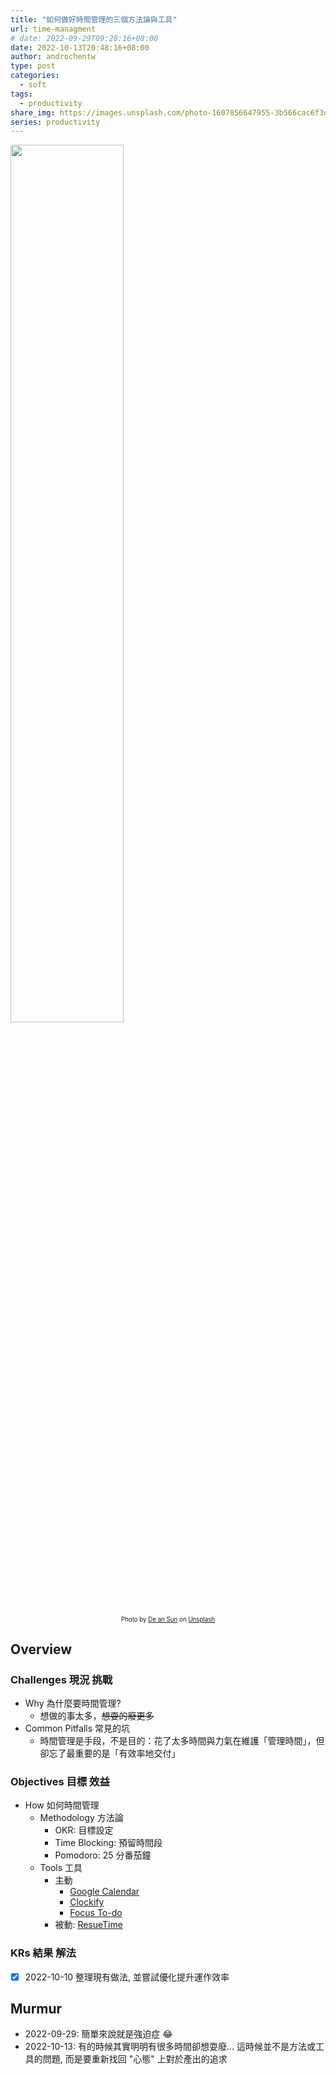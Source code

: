 ```yaml
---
title: "如何做好時間管理的三個方法論與工具"
url: time-managment
# date: 2022-09-29T09:28:16+08:00
date: 2022-10-13T20:48:16+08:00
author: androchentw
type: post
categories:
  - soft
tags: 
  - productivity
share_img: https://images.unsplash.com/photo-1607856647955-3b566cac6f3d?ixlib=rb-1.2.1&ixid=MnwxMjA3fDB8MHxwaG90by1wYWdlfHx8fGVufDB8fHx8&auto=format&fit=crop&w=2340&q=80
series: productivity
---
```


<img style="width:60%;" src="https://images.unsplash.com/photo-1607856647955-3b566cac6f3d?ixlib=rb-1.2.1&ixid=MnwxMjA3fDB8MHxwaG90by1wYWdlfHx8fGVufDB8fHx8&auto=format&fit=crop&w=2340&q=80">
<p align="center"><sub><sup>
  Photo by <a href="https://unsplash.com/es/@andyadcon?utm_source=unsplash&utm_medium=referral&utm_content=creditCopyText">De an Sun</a> on <a href="https://unsplash.com/collections/QgcZDR5UeaE/time?utm_source=unsplash&utm_medium=referral&utm_content=creditCopyText">Unsplash</a>
</sup></sub></p>

## Overview

### Challenges 現況 挑戰

* Why 為什麼要時間管理?
  * 想做的事太多，~~想耍的廢更多~~
* Common Pitfalls 常見的坑
  * 時間管理是手段，不是目的：花了太多時間與力氣在維護「管理時間」，但卻忘了最重要的是「有效率地交付」

<!--more-->

### Objectives 目標 效益

* How 如何時間管理
  * Methodology 方法論
    * OKR: 目標設定
    * Time Blocking: 預留時間段
    * Pomodoro: 25 分番茄鐘
  * Tools 工具
    * 主動
      * [Google Calendar](https://calendar.google.com/calendar)
      * [Clockify](https://clockify.me/)
      * [Focus To-do](https://www.focustodo.cn/)
    * 被動: [ResueTime](https://www.rescuetime.com/)

### KRs 結果 解法

* [x] 2022-10-10 整理現有做法, 並嘗試優化提升運作效率

## Murmur

* 2022-09-29: 簡單來說就是強迫症 😂
* 2022-10-13: 有的時候其實明明有很多時間卻想耍廢... 這時候並不是方法或工具的問題, 而是要重新找回 "心態" 上對於產出的追求
